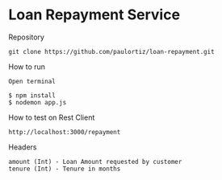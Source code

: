 # Loan Repayment Service

Repository
```
git clone https://github.com/paulortiz/loan-repayment.git
```

How to run
```
Open terminal

$ npm install
$ nodemon app.js
```

How to test on Rest Client
```
http://localhost:3000/repayment
```

Headers
```
amount (Int) - Loan Amount requested by customer
tenure (Int) - Tenure in months
```
